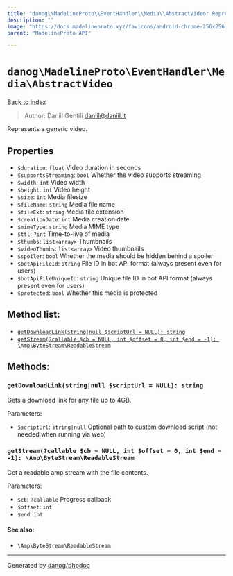 ```yaml
---
title: "danog\\MadelineProto\\EventHandler\\Media\\AbstractVideo: Represents a generic video."
description: ""
image: "https://docs.madelineproto.xyz/favicons/android-chrome-256x256.png"
parent: "MadelineProto API"

---
```

# `danog\MadelineProto\EventHandler\Media\AbstractVideo`
[Back to index](../../../../index.html)

> Author: Daniil Gentili <daniil@daniil.it>  
  

Represents a generic video.  



## Properties
* `$duration`: `float` Video duration in seconds
* `$supportsStreaming`: `bool` Whether the video supports streaming
* `$width`: `int` Video width
* `$height`: `int` Video height
* `$size`: `int` Media filesize
* `$fileName`: `string` Media file name
* `$fileExt`: `string` Media file extension
* `$creationDate`: `int` Media creation date
* `$mimeType`: `string` Media MIME type
* `$ttl`: `?int` Time-to-live of media
* `$thumbs`: `list<array>` Thumbnails
* `$videoThumbs`: `list<array>` Video thumbnails
* `$spoiler`: `bool` Whether the media should be hidden behind a spoiler
* `$botApiFileId`: `string` File ID in bot API format (always present even for users)
* `$botApiFileUniqueId`: `string` Unique file ID in bot API format (always present even for users)
* `$protected`: `bool` Whether this media is protected

## Method list:
* [`getDownloadLink(string|null $scriptUrl = NULL): string`](#getdownloadlink-string-null-scripturl-null-string)
* [`getStream(?callable $cb = NULL, int $offset = 0, int $end = -1): \Amp\ByteStream\ReadableStream`](#getstream-callable-cb-null-int-offset-0-int-end-1-amp-bytestream-readablestream)

## Methods:
### `getDownloadLink(string|null $scriptUrl = NULL): string`

Gets a download link for any file up to 4GB.


Parameters:

* `$scriptUrl`: `string|null` Optional path to custom download script (not needed when running via web)  



### `getStream(?callable $cb = NULL, int $offset = 0, int $end = -1): \Amp\ByteStream\ReadableStream`

Get a readable amp stream with the file contents.


Parameters:

* `$cb`: `?callable` Progress callback  
* `$offset`: `int`   
* `$end`: `int`   


#### See also: 
* `\Amp\ByteStream\ReadableStream`




---
Generated by [danog/phpdoc](https://phpdoc.daniil.it)
